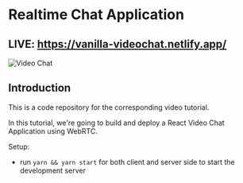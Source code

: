 # Realtime Chat Application

## LIVE: https://vanilla-videochat.netlify.app/

![Video Chat](https://i.ibb.co/7WZRLD1/122.jpg)

## Introduction
This is a code repository for the corresponding video tutorial. 

In this tutorial, we're going to build and deploy a React Video Chat Application using WebRTC.

Setup:
- run ```yarn && yarn start``` for both client and server side to start the development server
